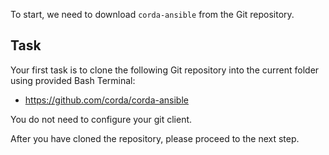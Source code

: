To start, we need to download `corda-ansible` from the Git repository.

## Task

Your first task is to clone the following Git repository into the current folder using provided Bash Terminal:

- <https://github.com/corda/corda-ansible>

You do not need to configure your git client.

After you have cloned the repository, please proceed to the next step.
